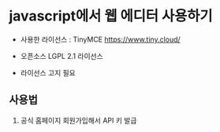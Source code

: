 # javascript에서 웹 에디터 사용하기

- 사용한 라이선스 : TinyMCE https://www.tiny.cloud/

- 오픈소스 LGPL 2.1 라이선스 

- 라이선스 고지 필요

## 사용법
1. 공식 홈페이지 회원가입해서 API 키 발급
